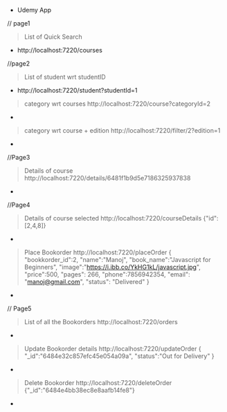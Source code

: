 
* Udemy App

// page1

> List of Quick Search
  * http://localhost:7220/courses

//page2

> List of student wrt studentID
 *  http://localhost:7220/student?studentId=1

> category wrt courses
  http://localhost:7220/course?categoryId=2
 * 

> category wrt course + edition
  http://localhost:7220/filter/2?edition=1
 * 

//Page3

> Details of course
 http://localhost:7220/details/6481f1b9d5e7186325937838
 * 

//Page4

> Details of course selected
  http://localhost:7220/courseDetails
  {"id":[2,4,8]}

 * 


> Place Bookorder 
 http://localhost:7220/placeOrder
  {
        "bookkorder_id":2,
        "name":"Manoj",
        "book_name":"Javascript for Beginners",
        "image":"https://i.ibb.co/YkHG1kL/javascript.jpg",
        "price":500,
        "pages": 266,
        "phone":7856942354,
        "email": "manoj@gmail.com",
        "status": "Delivered"
  }

  * 

// Page5

> List of all the Bookorders
  http://localhost:7220/orders
  * 


> Update Bookorder details
  http://localhost:7220/updateOrder
  {
    "_id":"6484e32c857efc45e054a09a",
    "status":"Out for Delivery"
  }

  * 

> Delete Bookorder
  http://localhost:7220/deleteOrder
  {"_id":"6484e4bb38ec8e8aafb14fe8"}

  * 

